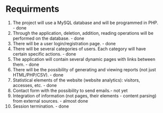 # Requirments 
1. The project will use a MySQL database and will be programmed in PHP. - done
2. Through the application, deletion, addition, reading operations will be performed on the database. - done
3. There will be a user login/registration page. - done
4. There will be several categories of users. Each category will have certain specific actions. - done
5. The application will contain several dynamic pages with links between them. - done
6. There will be the possibility of generating and viewing reports (not just HTML/PHP/CSV). - done
7. Statistical elements of the website (website analytics): visitors, accesses, etc. - done
8. Contact form with the possibility to send emails.- not yet
9. Integration of information (not pages, their elements - content parsing) from external sources. - almost done
10. Session termination. - done

